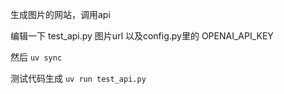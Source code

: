 生成图片的网站，调用api

编辑一下 test_api.py 图片url 以及config.py里的 OPENAI_API_KEY

然后 `uv sync`

测试代码生成 `uv run test_api.py`